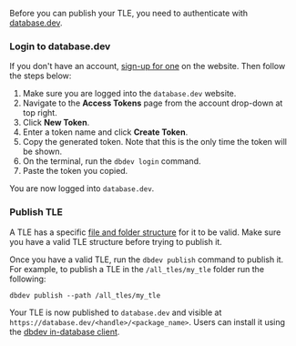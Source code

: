 Before you can publish your TLE, you need to authenticate with [database.dev](https://database.dev/).

### Login to database.dev

If you don't have an account, [sign-up for one](https://database.dev/sign-up) on the website. Then follow the steps below:

1. Make sure you are logged into the `database.dev` website.
2. Navigate to the **Access Tokens** page from the account drop-down at top right.
3. Click **New Token**.
4. Enter a token name and click **Create Token**.
5. Copy the generated token. Note that this is the only time the token will be shown.
6. On the terminal, run the `dbdev login` command.
7. Paste the token you copied.

You are now logged into `database.dev`.

### Publish TLE

A TLE has a specific [file and folder structure](extension_structure.md) for it to be valid. Make sure you have a valid TLE structure before trying to publish it.

Once you have a valid TLE, run the `dbdev publish` command to publish it. For example, to publish a TLE in the `/all_tles/my_tle` folder run the following:

```
dbdev publish --path /all_tles/my_tle
```

Your TLE is now published to `database.dev` and visible at `https://database.dev/<handle>/<package_name>`. Users can install it using the [dbdev in-database client](https://database.dev/installer).
